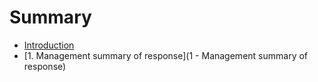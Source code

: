 # Summary

* [Introduction](README.md)
* [1. Management summary of response](1 - Management summary of response)

